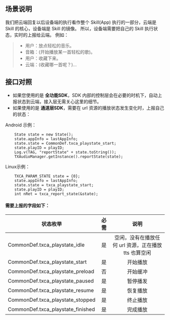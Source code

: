 ## 场景说明
我们把云端回复以后设备端的执行看作整个 Skill(App) 执行的一部分，云端是 Skill 的核心，设备端是 Skill 的镜像。
所以，设备端需要把自己的 Skill 执行状态，实时的上报给云端。
例如：
>* 用户：放点轻松的音乐。
>* 音箱：(开始播放某一首轻松的歌)。
>* 用户：收藏下来。
>* 云端：(收藏哪一首呢？)...

## 接口对照
- 如果您使用的是 **全功能SDK**，SDK 内部的控制层会在必要的时机下，自动上报状态到云端，接入层无需关心这里的细节。
- 如果使用的是 **通道层SDK**，需要在 url 资源的播放状态发生变化时，上报自己的状态：

Android 示例：
```
    State state = new State();
    state.appInfo = lastAppInfo;
    state.state = CommonDef.txca_playstate_start;
    state.playID = playID;
    Log.v(TAG, "reportState" + state.toString());
    TXAudioManager.getInstance().reportState(state);
```
Linux示例：
```
    TXCA_PARAM_STATE state = {0};
    state.appInfo = lastAppInfo;
    state.state = txca_playstate_start;
    state.playID = playID;
    int nRet = txca_report_state(&state);
```

#### 需要上报的字段如下：

| 状态枚举        |  必需        |  说明  |
| --------       | :-----:    | :----:  |
| CommonDef.txca_playstate_idle        |   是    |   空闲，没有在播放任何 url 资源，正在播放 tts 也算空闲   |
| CommonDef.txca_playstate_start        |   是    |  开始播放  |
| CommonDef.txca_playstate_preload        |   否    |  开始缓冲  |
| CommonDef.txca_playstate_paused      |   是    |  暂停播发  |
| CommonDef.txca_playstate_resume      |   是    |  恢复播放  |
| CommonDef.txca_playstate_stopped      |   是    |  终止播放  |
| CommonDef.txca_playstate_finished      |   是    |  完成播放  |
